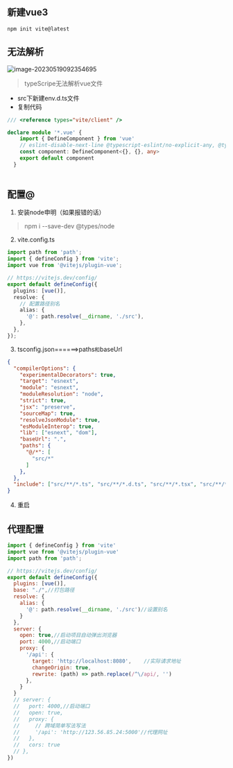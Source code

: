 ## 新建vue3

```
npm init vite@latest
```

## 无法解析

![image-20230519092354695](D:\notes\typora\vue3问题\image-20230519092354695.png)

> typeScripe无法解析vue文件

- src下新建env.d.ts文件
- 复制代码

```typescript
/// <reference types="vite/client" />

declare module '*.vue' {
    import { DefineComponent } from 'vue'
    // eslint-disable-next-line @typescript-eslint/no-explicit-any, @typescript-eslint/ban-types
    const component: DefineComponent<{}, {}, any>
    export default component
  }
  
```

## 配置@

1. 安装node申明（如果报错的话）

> npm i --save-dev @types/node

2. vite.config.ts

```typescript
import path from 'path';
import { defineConfig } from 'vite';
import vue from '@vitejs/plugin-vue';

// https://vitejs.dev/config/
export default defineConfig({
  plugins: [vue()],
  resolve: {
    // 配置路径别名
    alias: {
      '@': path.resolve(__dirname, './src'),
    },
  },
});

```

3. tsconfig.json======>paths` 和 `baseUrl

```json
{
  "compilerOptions": {
    "experimentalDecorators": true,
    "target": "esnext",
    "module": "esnext",
    "moduleResolution": "node",
    "strict": true,
    "jsx": "preserve",
    "sourceMap": true,
    "resolveJsonModule": true,
    "esModuleInterop": true,
    "lib": ["esnext", "dom"],
    "baseUrl": ".",
    "paths": {
      "@/*": [
        "src/*"
      ]
    },
  },
  "include": ["src/**/*.ts", "src/**/*.d.ts", "src/**/*.tsx", "src/**/*.vue"]
}

```

4. 重启

## 代理配置

```js
import { defineConfig } from 'vite'
import vue from '@vitejs/plugin-vue'
import path from 'path';

// https://vitejs.dev/config/
export default defineConfig({
  plugins: [vue()],
  base: "./",//打包路径
  resolve: {
    alias: {
      '@': path.resolve(__dirname, './src')//设置别名
    }
  },
  server: {
    open: true,//启动项目自动弹出浏览器
    port: 4000,//启动端口
    proxy: {
      '/api': {
        target: 'http://localhost:8080',	//实际请求地址
        changeOrigin: true,
        rewrite: (path) => path.replace(/^\/api/, '')
      },
    }
  }
  // server: {
  //   port: 4000,//启动端口
  //   open: true,
  //   proxy: {
  //     // 跨域简单写法写法
  //     '/api': 'http://123.56.85.24:5000'//代理网址
  //   },
  //   cors: true
  // },
})


```

